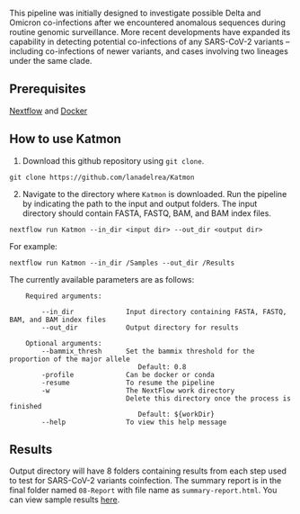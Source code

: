 This pipeline was initially designed to investigate possible Delta and Omicron co-infections after we encountered anomalous sequences during routine genomic surveillance. More recent developments have expanded its capability in detecting potential co-infections of any SARS-CoV-2 variants – including co-infections of newer variants, and cases involving two lineages under the same clade.

## Prerequisites
[Nextflow](https://www.nextflow.io/docs/latest/getstarted.html#installation) and [Docker](https://docs.docker.com/engine/install/ubuntu/)

## How to use Katmon
1) Download this github repository using `git clone`.
```
git clone https://github.com/lanadelrea/Katmon
```

2) Navigate to the directory where `Katmon` is downloaded. Run the pipeline by indicating the path to the input and output folders. The input directory should contain FASTA, FASTQ, BAM, and BAM index files.

```
nextflow run Katmon --in_dir <input dir> --out_dir <output dir>
```

For example:
```
nextflow run Katmon --in_dir /Samples --out_dir /Results
```

The currently available parameters are as follows:
```
    Required arguments:
                 
        --in_dir             Input directory containing FASTA, FASTQ, BAM, and BAM index files
        --out_dir            Output directory for results
                  
    Optional arguments:
        --bammix_thresh      Set the bammix threshold for the proportion of the major allele
                                Default: 0.8
        -profile             Can be docker or conda
        -resume              To resume the pipeline
        -w                   The NextFlow work directory 
                             Delete this directory once the process is finished
                                Default: ${workDir} 
        --help               To view this help message
```

## Results
Output directory will have 8 folders containing results from each step used to test for SARS-CoV-2 variants coinfection. The summary report is in the final folder named `08-Report` with file name as `summary-report.html`. You can view sample results [here](https://github.com/lanadelrea/simKatmon/katmon-results).
